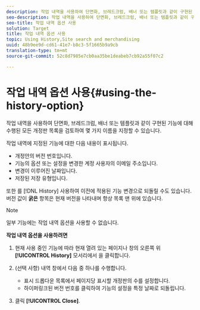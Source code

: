 ```yaml
---
description: 작업 내역을 사용하여 단면화, 브레드크럼, 배너 또는 템플릿과 같이 구현된 기능에 대해 수행된 모든 개정판 목록을 검토하여 몇 가지 이름을 지정할 수 있습니다.
seo-description: 작업 내역을 사용하여 단면화, 브레드크럼, 배너 또는 템플릿과 같이 구현된 기능에 대해 수행된 모든 개정판 목록을 검토하여 몇 가지 이름을 지정할 수 있습니다.
seo-title: 작업 내역 옵션 사용
solution: Target
title: 작업 내역 옵션 사용
topic: Using History,Site search and merchandising
uuid: 48b9ee9d-cd61-41e7-b8c3-5f1665b9a9cb
translation-type: tm+mt
source-git-commit: 52c8d7985e7cb0aa35be1deabeb7cb92a55f07c2

---
```



# 작업 내역 옵션 사용{#using-the-history-option}

작업 내역을 사용하여 단면화, 브레드크럼, 배너 또는 템플릿과 같이 구현된 기능에 대해 수행된 모든 개정판 목록을 검토하여 몇 가지 이름을 지정할 수 있습니다.

작업 내역에 지정된 기능에 대한 다음 내용이 표시됩니다.

* 개정안의 버전 번호입니다.
* 기능의 옵션 또는 설정을 변경한 계정 사용자의 이메일 주소입니다.
* 변경이 이루어진 날짜입니다.
* 저장된 저장 유형입니다.

또한 를 [!DNL History] 사용하여 이전에 적용된 기능 변경으로 되돌릴 수도 있습니다. 버전 값이 **굵은** 항목은 현재 버전을 나타내며 항상 목록 맨 위에 있습니다.

>[!NOTE]
>
>일부 기능에는 작업 내역 옵션을 사용할 수 없습니다.

**작업 내역 옵션을 사용하려면**

1. 현재 사용 중인 기능에 따라 현재 열려 있는 페이지나 창의 오른쪽 위 **[!UICONTROL History]** 모서리에서 을 클릭합니다.
1. (선택 사항) 내역 창에서 다음 중 하나를 수행합니다.

   * 표시 드롭다운 목록에서 페이지당 표시할 개정판의 수를 설정합니다.
   * 하이퍼링크된 버전 번호를 클릭하여 기능의 설정을 특정 날짜로 되돌립니다.

1. 클릭 **[!UICONTROL Close]**.
